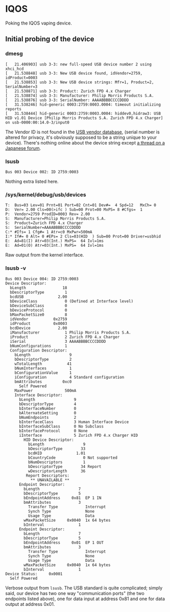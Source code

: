 # IQOS

Poking the IQOS vaping device.



## Initial probing of the device

### dmesg

```
[   21.406903] usb 3-3: new full-speed USB device number 2 using xhci_hcd
[   21.538848] usb 3-3: New USB device found, idVendor=2759, idProduct=0003
[   21.538853] usb 3-3: New USB device strings: Mfr=1, Product=2, SerialNumber=3
[   21.538871] usb 3-3: Product: Zurich FPD 4.x Charger
[   21.538874] usb 3-3: Manufacturer: Philip Morris Products S.A.
[   21.538876] usb 3-3: SerialNumber: AAAABBBBCCCCDDDD
[   31.538246] hid-generic 0003:2759:0003.0004: timeout initializing reports
[   31.538444] hid-generic 0003:2759:0003.0004: hiddev0,hidraw3: USB HID v1.01 Device [Philip Morris Products S.A. Zurich FPD 4.x Charger] on usb-0000:00:14.0-3/input0
```

The Vendor ID is not found in the [USB vendor database](https://usb-ids.gowdy.us/read/UD?restrict=2), (serial number is altered for privacy, it's obviously supposed to be a string unique to your device). There's nothing online about the device
string except [a thread on a Japanese forum](https://translate.google.ro/translate?hl=en&sl=ja&u=http://yomogi.2ch.net/test/read.cgi/smoking/1461584144/&prev=search).

### lsusb

```
Bus 003 Device 002: ID 2759:0003  
```

Nothing extra listed here.

### /sys/kernel/debug/usb/devices

```
T:  Bus=03 Lev=01 Prnt=01 Port=02 Cnt=01 Dev#=  4 Spd=12   MxCh= 0
D:  Ver= 2.00 Cls=00(>ifc ) Sub=00 Prot=00 MxPS= 8 #Cfgs=  1
P:  Vendor=2759 ProdID=0003 Rev= 2.00
S:  Manufacturer=Philip Morris Products S.A.
S:  Product=Zurich FPD 4.x Charger
S:  SerialNumber=AAAABBBBCCCCDDDD
C:* #Ifs= 1 Cfg#= 1 Atr=c0 MxPwr=500mA
I:* If#= 0 Alt= 0 #EPs= 2 Cls=03(HID  ) Sub=00 Prot=00 Driver=usbhid
E:  Ad=81(I) Atr=03(Int.) MxPS=  64 Ivl=1ms
E:  Ad=01(O) Atr=03(Int.) MxPS=  64 Ivl=1ms
```

Raw output from the kernel interface. 

### lsusb -v

```
Bus 003 Device 004: ID 2759:0003  
Device Descriptor:
  bLength                18
  bDescriptorType         1
  bcdUSB               2.00
  bDeviceClass            0 (Defined at Interface level)
  bDeviceSubClass         0 
  bDeviceProtocol         0 
  bMaxPacketSize0         8
  idVendor           0x2759 
  idProduct          0x0003 
  bcdDevice            2.00
  iManufacturer           1 Philip Morris Products S.A.
  iProduct                2 Zurich FPD 4.x Charger
  iSerial                 3 AAAABBBBCCCCDDDD
  bNumConfigurations      1
  Configuration Descriptor:
    bLength                 9
    bDescriptorType         2
    wTotalLength           41
    bNumInterfaces          1
    bConfigurationValue     1
    iConfiguration          4 Standard configuration
    bmAttributes         0xc0
      Self Powered
    MaxPower              500mA
    Interface Descriptor:
      bLength                 9
      bDescriptorType         4
      bInterfaceNumber        0
      bAlternateSetting       0
      bNumEndpoints           2
      bInterfaceClass         3 Human Interface Device
      bInterfaceSubClass      0 No Subclass
      bInterfaceProtocol      0 None
      iInterface              5 Zurich FPD 4.x Charger HID
        HID Device Descriptor:
          bLength                 9
          bDescriptorType        33
          bcdHID               1.01
          bCountryCode            0 Not supported
          bNumDescriptors         1
          bDescriptorType        34 Report
          wDescriptorLength      36
         Report Descriptors: 
           ** UNAVAILABLE **
      Endpoint Descriptor:
        bLength                 7
        bDescriptorType         5
        bEndpointAddress     0x81  EP 1 IN
        bmAttributes            3
          Transfer Type            Interrupt
          Synch Type               None
          Usage Type               Data
        wMaxPacketSize     0x0040  1x 64 bytes
        bInterval               1
      Endpoint Descriptor:
        bLength                 7
        bDescriptorType         5
        bEndpointAddress     0x01  EP 1 OUT
        bmAttributes            3
          Transfer Type            Interrupt
          Synch Type               None
          Usage Type               Data
        wMaxPacketSize     0x0040  1x 64 bytes
        bInterval               1
Device Status:     0x0001
  Self Powered
```

Verbose output from `lsusb`. The USB standard is quite complicated; simply
said, our device has two one way "communication ports" (the two endpoints
listed above), one for data input at address 0x81 and one for data output at
address 0x01.


